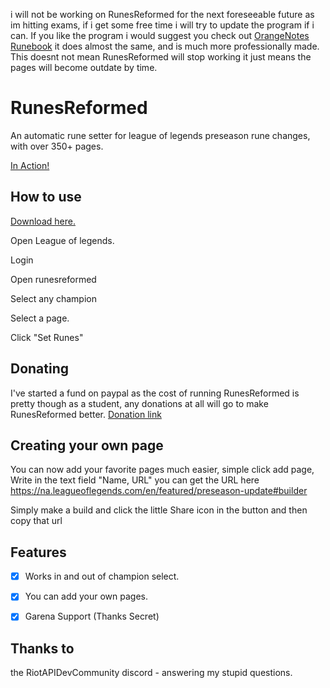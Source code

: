 i will not be working on RunesReformed for the next foreseeable future as im hitting exams, if i get some free time i will try to update the program if i can. If you like the program i would suggest you check out [OrangeNotes Runebook](https://github.com/OrangeNote/RuneBook) it does almost the same, and is much more professionally made. This doesnt not mean RunesReformed will stop working it just means the pages will become outdate by time.


# RunesReformed

An automatic rune setter for league of legends preseason rune changes, with over 350+ pages.



[In Action!](https://i.gyazo.com/97cfa959c2bb46ef7878a7d9cdf8530d.mp4)

## How to use

[Download here.](https://github.com/Fumi24/RunesReformed/releases/latest)

Open League of legends.

Login

Open runesreformed

Select any champion

Select a page.

Click "Set Runes"

## Donating

I've started a fund on paypal as the cost of running RunesReformed is pretty though as a student, any donations at all will go to make RunesReformed better. [Donation link](https://paypal.me/pools/c/811LSy2Lae)

## Creating your own page

You can now add your favorite pages much easier, simple click add page, Write in the text field "Name, URL" you can get the URL here https://na.leagueoflegends.com/en/featured/preseason-update#builder

Simply make a build and click the little Share icon in the button and then copy that url

## Features
- [x] Works in and out of champion select.
- [x] You can add your own pages.
- [x] Garena Support (Thanks Secret)


## Thanks to

the RiotAPIDevCommunity discord - answering my stupid questions.
